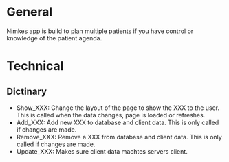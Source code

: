 # General
Nimkes app is build to plan multiple patients if you have control or knowledge of the patient agenda.

# Technical
## Dictinary
* Show_XXX: Change the layout of the page to show the XXX to the user. This is called when the data changes, page is loaded or refreshes.
* Add_XXX: Add new XXX to database and client data. This is only called if changes are made.
* Remove_XXX: Remove a XXX from database and client data. This is only called if changes are made.
* Update_XXX: Makes sure client data machtes servers client.